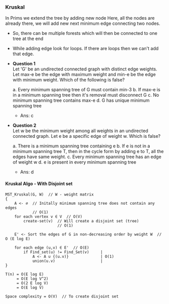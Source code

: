 ### Kruskal

In Prims we extend the tree by adding new node
Here, all the nodes are already there, we will add new next minimum edge connecting two nodes.
- So, there can be multiple forests which will then be connected to one tree at the end
- While adding edge look for loops. If there are loops then we can't add that edge.

- **Question 1**  
  Let 'G' be an undirected connected graph with distinct edge weights. Let max-e be the edge with
  maximum weight and min-e be the edge with minimum weight. Which of the following is false?
  
  a. Every minimum spanning tree of G must contain min-3
  b. If max-e is in a minimum spanning tree then it's removal must disconnect G
  c. No minimum spanning tree contains max-e
  d. G has unique minimum spanning tree
  
  - Ans: c

- **Question 2**  
  Let w be the minimum weight among all weights in an undirected connected graph.
  Let e be a specific edge of weight w. Which is false?

  a. There is a minimum spanning tree containing e
  b. If e is not in a minimum spanning tree T, then in the cycle form by adding e to T, all the edges
     have same weight.
  c. Every minimum spanning tree has an edge of weight w
  d. e is present in every minimum spanning tree
  
  - Ans: d

#### Kruskal Algo - With Disjoint set
```
MST_Kruskal(G, W)  // W - weight matrix
{
    A <- ∅  // Initally minimum spanning tree does not contain any edges
            // O(1)
    for each vertex v ∈ V  // O(V)
        create-set(v)  // Will create a disjoint set (tree)
                       // O(1)
    
    E' <- Sort the edges of G in non-decreasing order by weight W  // O (E log E)

    for each edge (u,v) ∈ E'  // O(E)
        if Find_set(u) != Find_Set(v)     |
            A <- A ∪ {(u.v)}              | O(1)
            union(u.v)                    |
}

T(n) = O(E log E)
     = O(E log V^2)
     = O(2 E log V)
     = O(E log V)

Space complexity = O(V)  // To create disjoint set
```
